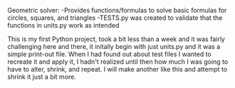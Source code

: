 Geometric solver:
-Provides functions/formulas to solve basic formulas for circles, squares, and triangles
-TESTS.py was created to validate that the functions in units.py work as intended

This is my first Python project, took a bit less than a week and it was fairly challenging here and there, it initally begin with just units.py and it was a simple print-out file. 
When I had found out about test files I wanted to recreate it and apply it, I hadn't realized until then how much I was going to have to alter, shrink, and repeat. I will make another like this and attempt to shrink it just a bit more.